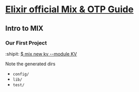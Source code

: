 # [Elixir official Mix & OTP Guide](https://elixir-lang.org/getting-started/mix-otp/introduction-to-mix.html)

## Intro to MIX

### Our First Project

:shipit: [$ mix new kv --module KV](https://github.com/arafatm/edu_elixir/commit/70cdef8)

Note the generated dirs
- `config/`
- `lib/`
- `test/`

### 

